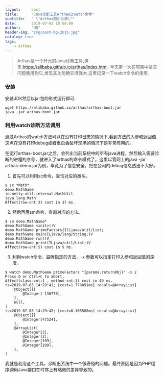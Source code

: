 ```yaml
---
layout:     post
title:      "Java诊断工具Arthas之watch命令"
subtitle:   " \"Arthas阿尔沙斯\""
date:       2019-07-01 18:00:00
author:     "HQ"
header-img: "img/post-bg-2015.jpg"
catalog: true
tags:
    - Arthas
---
```


>Arthas是一个开元的Java诊断工具,详见:https://alibaba.github.io/arthas/index.html. 今天第一次在项目中排查问题使用到它,发现其功能确实很强大.这里记录一下watch命令的使用.

### 安装
安装JDK然后以jar包的形式运行即可.
```
wget https://alibaba.github.io/arthas/arthas-boot.jar
java -jar arthas-boot.jar
```

### 利用watch诊断方法调用

通过Arthas的watch方法可以在没有打印日志的情况下,看到方法的入参和返回值.这点在没有打印debug或者重启会破坏现场的情况下是非常有用的。

在运行arthas-boot.jar之后，会列出当前系统中的所有java进程，然后输入需要诊断的进程的序号，就进入了arthas的命令模式了。这里以官网上的java -jar arthas-demo.jar为例，毕竟为了信息安全，把在公司的debug信息透出不大好。

1. 首先可以利用sc命令，查询对应的类名。
```
$ sc *Math*
demo.MathGame
io.netty.util.internal.MathUtil
java.lang.Math
Affect(row-cnt:3) cost in 17 ms.
```

2. 然后再用sm命令，查询对应的方法。
```
$ sm demo.MathGame*
demo.MathGame <init>()V
demo.MathGame primeFactors(I)Ljava/util/List;
demo.MathGame main([Ljava/lang/String;)V
demo.MathGame run()V
demo.MathGame print(ILjava/util/List;)V
Affect(row-cnt:5) cost in 9 ms.
```

3. 利用watch命令，监听指定的方法，-x 参数可以指定打印入参和返回值的深度。

```
$ watch demo.MathGame primeFactors "{params,returnObj}" -x 2
Press Q or Ctrl+C to abort.
Affect(class-cnt:1 , method-cnt:1) cost in 49 ms.
ts=2019-07-03 14:29:41; [cost=1.778091ms] result=@ArrayList[
    @Object[][
        @Integer[-136776],
    ],
    null,
]
ts=2019-07-03 14:29:42; [cost=0.105508ms] result=@ArrayList[
    @Object[][
        @Integer[47524],
    ],
    @ArrayList[
        @Integer[2],
        @Integer[2],
        @Integer[109],
        @Integer[109],
    ],
]
```
我就是利用这个工具，诊断出系统中一个很奇怪的问题。最终原因是因为PHP程序调用Java接口在时序上有略微的差异导致的。